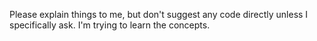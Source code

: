 Please explain things to me, but don't suggest any code directly unless I specifically ask. I'm trying to learn the concepts.
